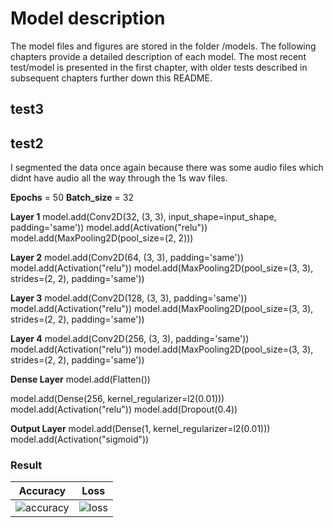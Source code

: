 # Model description

The model files and figures are stored in the folder /models. The following chapters provide a detailed description of each model. The most recent test/model is presented in the first chapter, with older tests described in subsequent chapters further down this README.

## test3


## test2
I segmented the data once again because there was some audio files which didnt have audio all the way through the 1s wav files. 

**Epochs** =  50 
**Batch_size** = 32

**Layer 1**
model.add(Conv2D(32, (3, 3), input_shape=input_shape, padding='same'))
model.add(Activation("relu"))
model.add(MaxPooling2D(pool_size=(2, 2)))

**Layer 2**
model.add(Conv2D(64, (3, 3), padding='same'))
model.add(Activation("relu"))
model.add(MaxPooling2D(pool_size=(3, 3), strides=(2, 2), padding='same'))

**Layer 3**
model.add(Conv2D(128, (3, 3), padding='same'))
model.add(Activation("relu"))
model.add(MaxPooling2D(pool_size=(3, 3), strides=(2, 2), padding='same'))

**Layer 4**
model.add(Conv2D(256, (3, 3), padding='same'))
model.add(Activation("relu"))
model.add(MaxPooling2D(pool_size=(3, 3), strides=(2, 2), padding='same'))

**Dense Layer**
model.add(Flatten())

model.add(Dense(256, kernel_regularizer=l2(0.01)))
model.add(Activation("relu"))
model.add(Dropout(0.4))  

**Output Layer**
model.add(Dense(1, kernel_regularizer=l2(0.01)))
model.add(Activation("sigmoid"))

### Result

Accuracy                                  |  Loss
:----------------------------------------:|:-------------------------:
![accuracy](./models/test2_accuracy.png)  | ![loss](./models/test2_loss.png)
